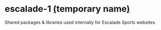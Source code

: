 # escalade-1 [(](https://vignette.wikia.nocookie.net/steins-gate/images/b/bf/Futuregadget08_01.png/revision/latest?cb=20110922100054)temporary name[)](https://vignette.wikia.nocookie.net/steins-gate/images/b/bf/Futuregadget08_01.png/revision/latest?cb=20110922100054)

Shared packages & libraries used internally for Escalade Sports websites.
